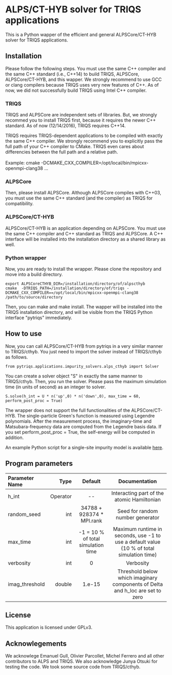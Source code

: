 # ALPS/CT-HYB solver for TRIQS applications
This is a Python wapper of the efficient and general ALPSCore/CT-HYB solver for TRIQS applications.

## Installation
Please follow the following steps.
You must use the same C++ compiler and the same C++ standard (i.e., C++14) to build TRIQS, ALPSCore, ALPSCore/CT-HYB, and this wapper. We strongly recommend to use GCC or clang compilers because TRIQS uses very new features of C++. As of now, we did not successfully build TRIQS using Intel C++ compiler.

### TRIQS
TRIQS and ALPSCore are independent sets of libraries. But, we strongly recommed you to install TRIQS first, because it requires the newer C++ standard. As of now (12/14/2016), TRIQS requires C++14.

TRIQS requires TRIQS-dependent applications to be compiled with exactly the same C++ compiler.
We strongly recommend you to explicitly pass the full path of your C++ compiler to CMake. TRIQS even cares about differencies between the full path and a relative path.<br><br>
Example: cmake -DCMAKE\_CXX\_COMPILER=/opt/local/bin/mpicxx-openmpi-clang38 ...

### ALPSCore
Then, please install ALPSCore. Although ALPSCore compiles with C++03, you must use the same C++ standard (and the compiler) as TRIQS for compatibility.

### ALPSCore/CT-HYB
ALPSCore/CT-HYB is an application depending on ALPSCore. You must use the same C++ compiler and C++ standard as TRIQS and ALPSCore. A C++ interface will be installed into the installation directory as a shared library as well.

### Python wrapper
Now, you are ready to install the wrapper. Please clone the repository and move into a build directory.
```
export ALPSCoreCTHYB_DIR=/installation/directory/of/alpscthyb
cmake  -DTRIQS_PATH=/installation/directory/of/triqs -DCMAKE_CXX_COMPILER==/opt/local/bin/mpicxx-openmpi-clang38 /path/to/source/directory
```

Then, you can make and make install.
The wapper will be installed into the TRIQS installation directory, and will be visible from the TRIQS Python interface "pytriqs" immediately.


## How to use
Now, you can call ALPSCore/CT-HYB from pytriqs in a very similar manner to TRIQS/cthyb.
You just need to import the solver instead of TRIQS/cthyb as follows.

```
from pytriqs.applications.impurity_solvers.alps_cthyb import Solver
```

You can create a solver object "S" in exactly the same manner to TRIQS/cthyb.
Then, you run the solver. Please pass the maximum simulation time (in units of second) as an integer to solver.

```
S.solve(h_int = U * n('up',0) * n('down',0), max_time = 60, perform_post_proc = True)
```

The wrapper does not support the full functionalities of the ALPSCore/CT-HYB.
The single-particle Green's function is measured using Legendre polynomials.
After the measurement process,
the imaginary-time and Matsubara-frequency data are computed from the Legendre basis data.
If you set perform\_post\_proc = True, the self-energy will be computed in addition.

An example Python script for a single-site impurity model is available [here](https://github.com/shinaoka/triqs_interface/blob/master/samples/aim_alps.py).

## Program parameters
| Parameter Name | Type     | Default                   | Documentation  |
|:-----------|------------:|:------------:|:------------:|
| h_int          | Operator | --                        | Interacting part of the atomic Hamiltonian |
| random_seed    | int      | 34788 + 928374 * MPI.rank | Seed for random number generator|
| max_time       | int      | -1 = 10 % of total simulation time             | Maximum runtime in seconds, use -1 to use a default value (10 % of total simulation time) |
| verbosity      | int      | 0                         | Verbosity |
| imag_threshold | double   | 1.e-15                    | Threshold below which imaginary components of Delta and h_loc are set to zero  |

## License
This application is licensed under GPLv3.

## Acknowlegements
We acknowlege Emanuel Gull, Olivier Parcollet, Michel Ferrero and all other contributors to ALPS and TRIQS.
We also acknowledge Junya Otsuki for testing the code.
We took some source code from TRIQS/cthyb.
